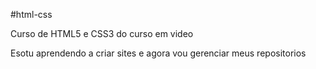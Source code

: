 #html-css

Curso de HTML5 e CSS3 do curso em video

Esotu aprendendo a criar sites e agora vou gerenciar meus repositorios
